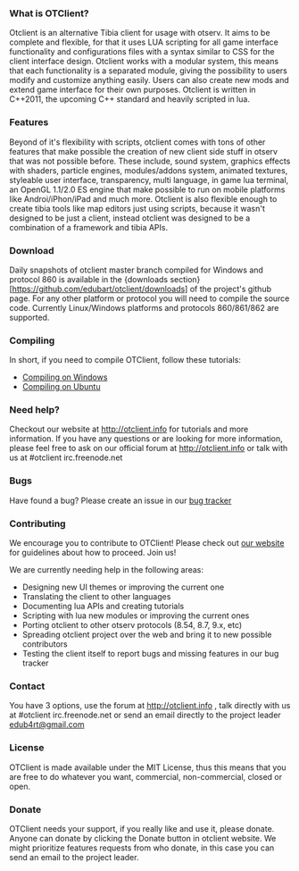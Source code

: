 ### What is OTClient?

Otclient is an alternative Tibia client for usage with otserv. It aims to be complete and flexible,
for that it uses LUA scripting for all game interface functionality and configurations files with a syntax
similar to CSS for the client interface design. Otclient works with a modular system, this means
that each functionality is a separated module, giving the possibility to users modify and customize
anything easily. Users can also create new mods and extend game interface for their own purposes.
Otclient is written in C++2011, the upcoming C++ standard and heavily scripted in lua.

### Features

Beyond of it's flexibility with scripts, otclient comes with tons of other features that make possible
the creation of new client side stuff in otserv that was not possible before. These include,
sound system, graphics effects with shaders, particle engines, modules/addons system, animated textures,
styleable user interface, transparency, multi language, in game lua terminal, an OpenGL 1.1/2.0 ES engine that make possible to
run on mobile platforms like Androi/iPhon/iPad and much more. Otclient is also flexible enough to
create tibia tools like map editors just using scripts, because it wasn't designed to be just a
client, instead otclient was designed to be a combination of a framework and tibia APIs.

### Download

Daily snapshots of otclient master branch compiled for Windows and protocol 860 is available
in the {downloads section}[https://github.com/edubart/otclient/downloads] of the project's github page.
For any other platform or protocol you will need to compile the source code. Currently Linux/Windows
platforms and protocols 860/861/862 are supported.

### Compiling

In short, if you need to compile OTClient, follow these tutorials:
* [Compiling on Windows](http://otclient.info/index.php?app=ccs&module=pages&section=pages&id=2&record=9)
* [Compiling on Ubuntu](http://otclient.info/index.php?app=ccs&module=pages&section=pages&id=2&record=12)

### Need help?

Checkout our website at <http://otclient.info> for tutorials and more information.
If you have any questions or are looking for more information, please feel free to ask on our official
forum at <http://otclient.info> or talk with us at #otclient irc.freenode.net

### Bugs

Have found a bug? Please create an issue in our [bug tracker](http://otclient.info/tracker)

### Contributing

We encourage you to contribute to OTClient! Please check out
[our website](http://otclient.info/) for guidelines about how to proceed. Join us!

We are currently needing help in the following areas:
* Designing new UI themes or improving the current one
* Translating the client to other languages
* Documenting lua APIs and creating tutorials
* Scripting with lua new modules or improving the current ones
* Porting otclient to other otserv protocols (8.54, 8.7, 9.x, etc)
* Spreading otclient project over the web and bring it to new possible contributors
* Testing the client itself to report bugs and missing features in our bug tracker

### Contact

You have 3 options, use the forum at http://otclient.info , talk directly with us at #otclient irc.freenode.net
or send an email directly to the project leader edub4rt@gmail.com

### License

OTClient is made available under the MIT License, thus this means that you are free
to do whatever you want, commercial, non-commercial, closed or open.


### Donate

OTClient needs your support, if you really like and use it, please donate. Anyone can donate
by clicking the Donate button in otclient website. We might prioritize features
requests from who donate, in this case you can send an email to the project leader.

